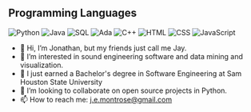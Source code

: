 <!--[![Anurag's GitHub stats](https://github-readme-stats.vercel.app/api?username=jem0ntr053&count_private=true&show_icons=true&theme=dracula)](https://github.com/anuraghazra/github-readme-stats)
-->
## Programming Languages

![Python](https://img.shields.io/badge/-Python-3776AB?style=flat-square&logo=python&logoColor=white)
![Java](https://img.shields.io/badge/-Java-007396?style=flat-square&logo=java&logoColor=white)
![SQL](https://img.shields.io/badge/-SQL-4479A1?style=flat-square&logo=postgresql&logoColor=white)
![Ada](https://img.shields.io/badge/-Ada-02B7E9?style=flat-square&logo=ada&logoColor=white)
![C++](https://img.shields.io/badge/-C++-00599C?style=flat-square&logo=c%2B%2B&logoColor=white)
![HTML](https://img.shields.io/badge/-HTML-E34F26?style=flat-square&logo=html5&logoColor=white)
![CSS](https://img.shields.io/badge/-CSS-1572B6?style=flat-square&logo=css3&logoColor=white)
![JavaScript](https://img.shields.io/badge/-JavaScript-F7DF1E?style=flat-square&logo=javascript&logoColor=black)




- 👋 Hi, I’m Jonathan, but my friends just call me Jay.
- 👀 I’m interested in sound engineering software and data mining and visualization.
- 🌱 I just earned a Bachelor's degree in Software Engineering at Sam Houston State University
- 💞️ I’m looking to collaborate on open source projects in Python.
- 📫 How to reach me: j.e.montrose@gmail.com

<!---
jem0ntr053/jem0ntr053 is a ✨ special ✨ repository because its `README.md` (this file) appears on your GitHub profile.
You can click the Preview link to take a look at your changes.
--->
